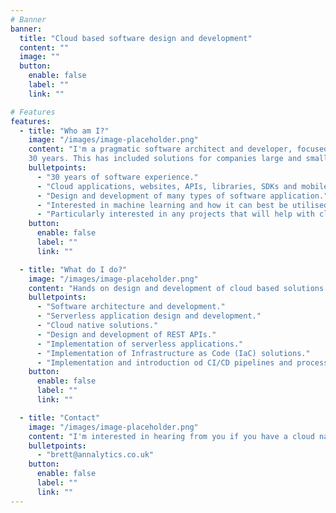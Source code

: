 ```yaml
---
# Banner
banner:
  title: "Cloud based software design and development"
  content: ""
  image: ""
  button:
    enable: false
    label: ""
    link: ""

# Features
features:
  - title: "Who am I?"
    image: "/images/image-placeholder.png"
    content: "I'm a pragmatic software architect and developer, focused on cloud based solutions. I have been responsible for the design and development of many online solutions over more than 
    30 years. This has included solutions for companies large and small."
    bulletpoints:
      - "30 years of software experience."
      - "Cloud applications, websites, APIs, libraries, SDKs and mobile application development."
      - "Design and development of many types of software application."
      - "Interested in machine learning and how it can best be utilised."
      - "Particularly interested in any projects that will help with climate change or the environment."
    button:
      enable: false
      label: ""
      link: ""

  - title: "What do I do?"
    image: "/images/image-placeholder.png"
    content: "Hands on design and development of cloud based solutions for all types of application."
    bulletpoints:
      - "Software architecture and development."
      - "Serverless application design and development."
      - "Cloud native solutions."
      - "Design and development of REST APIs."
      - "Implementation of serverless applications."
      - "Implementation of Infrastructure as Code (IaC) solutions."
      - "Implementation and introduction od CI/CD pipelines and processes."
    button:
      enable: false
      label: ""
      link: ""

  - title: "Contact"
    image: "/images/image-placeholder.png"
    content: "I'm interested in hearing from you if you have a cloud native project that you need help with, feel free to use the contact details below."
    bulletpoints:
      - "brett@annalytics.co.uk"
    button:
      enable: false
      label: ""
      link: ""
---
```

